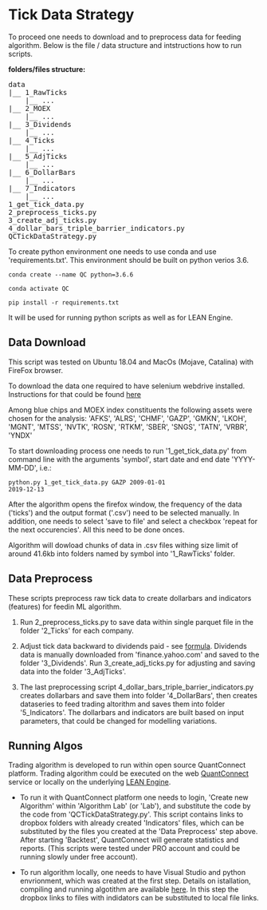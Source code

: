 # Tick Data Strategy

To proceed one needs to download and to preprocess data for feeding algorithm. Below is the file / data structure and intstructions how to run scripts.

**folders/files structure:**
<pre>
data
|__ 1_RawTicks
    |__ ...
|__ 2_MOEX
    |__ ...
|__ 3_Dividends
    |__ ...
|__ 4_Ticks
    |__ ...
|__ 5_AdjTicks
    |__ ...
|__ 6_DollarBars
    |__ ...
|__ 7_Indicators
    |__ ...
1_get_tick_data.py
2_preprocess_ticks.py
3_create_adj_ticks.py
4_dollar_bars_triple_barrier_indicators.py
QCTickDataStrategy.py
</pre>


To create python environment one needs to use conda and use 'requirements.txt'. This environment should be built on python verios 3.6.

<code>conda create --name QC python=3.6.6</code>

<code>conda activate QC</code>

<code>pip install -r requirements.txt</code>

It will be used for running python scripts as well as for LEAN Engine.


## Data Download

This script was tested on Ubuntu 18.04 and MacOs (Mojave, Catalina) with FireFox browser.

To download the data one required to have selenium webdrive installed. Instructions for that could be found [here](https://selenium-python.readthedocs.io/installation.html#drivers)

Among blue chips and MOEX index constituents the following assets were chosen for the analysis:
'AFKS', 'ALRS', 'CHMF', 'GAZP', 'GMKN', 'LKOH', 'MGNT', 'MTSS', 'NVTK', 'ROSN', 'RTKM', 'SBER', 'SNGS', 'TATN', 'VRBR', 'YNDX'

To start downloading process one needs to run '1_get_tick_data.py' from command line with the arguments 'symbol', start date and end date 'YYYY-MM-DD', i.e.:

<code>python.py 1_get_tick_data.py GAZP 2009-01-01 2019-12-13</code>


After the algorithm opens the firefox window, the frequency of the data ('ticks') and the output format ('.csv') need to be selected manually. In addition, one needs to select 'save to file' and select a checkbox 'repeat for the next occurencies'. All this need to be done onces.

Algorithm will dowload chunks of data in .csv files withing size limit of around 41.6kb into folders named by symbol into '1_RawTicks' folder.


## Data Preprocess

These scripts preprocess raw tick data to create dollarbars and indicators (features) for feedin ML algorithm.

1. Run 2_preprocess_ticks.py to save data within single parquet file in the folder '2_Ticks' for each company.

2. Adjust tick data backward to dividends paid - see [formula](https://help.yahoo.com/kb/SLN28256.html). Dividends data is manually downloaded from 'finance.yahoo.com' and saved to the folder '3_Dividends'. Run 3_create_adj_ticks.py for adjusting and saving data into the folder '3_AdjTicks'.

3. The last preprocessing script 4_dollar_bars_triple_barrier_indicators.py creates dollarbars and save them into folder '4_DollarBars', then creates dataseries to feed trading altorithm and saves them into folder '5_Indicators'. The dollarbars and indicators are built based on input parameters, that could be changed for modelling variations.


## Running Algos

Trading algorithm is developed to run within open source QuantConnect platform. Trading algorithm could be executed on the web [QuantConnect](https://www.quantconnect.com) service or locally on the underlying [LEAN Engine](https://github.com/QuantConnect/Lean/tree/master/Algorithm.Python#quantconnect-python-algorithm-project).

- To run it with QuantConnect platform one needs to login, 'Create new Algorithm' within 'Algorithm Lab' (or 'Lab'), and substitute the code by the code from 'QCTickDataStrategy.py'. This script contains links to dropbox folders with already created 'Indicators' files, which can be substituted by the files you created at the 'Data Preprocess' step above. After starting 'Backtest', QuantConnect will generate statistics and reports. (This scripts were tested under PRO account and could be running slowly under free account).

- To run algorithm locally, one needs to have Visual Studio and python envrionment, which was created at the first step. Details on istallation, compiling and running algotithm are available [here](https://medium.com/hackernoon/setting-up-your-own-algorithmic-trading-server-4bbdf0766c17). In this step the dropbox links to files with indidators can be substituted to local file links.


